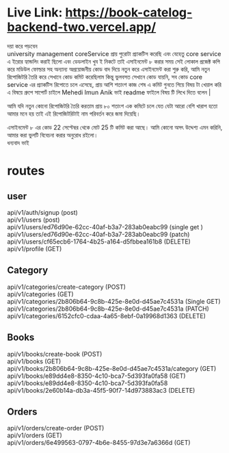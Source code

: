# Live Link: https://book-catelog-backend-two.vercel.app/ 

দয়া করে পড়বেন <br>
university management coreService প্রায় পুরোটা প্র‍্যাকটিস করেছি এবং যেহেতু core service এ ইরোর হ্যান্ডলিং করাই ছিলো এবং ডেডলাইন খুব ই নিকটে তাই এসাইনমেন্ট ৮ করার সময় সেই লোকাল প্রজেক্ট কপি করে মডিউল ফোল্ডার সহ অন্যান্য অপ্রয়োজনীয় কোড বাদ দিয়ে নতুন করে এসাইনমেন্ট করা শুরু করি,  আমি নতুন রিপোজিটরি তৈরি করে সেখানে কোড কমিট করেছিলাম কিন্তু ভুলবসত সেখানে কোড যায়নি,  সব কোড core service এর প্র‍্যাকটিস রিপোতে চলে এসেছে, প্রায় আশি শতাংশ কাজ শেষ এ কমিট গুনতে গিয়ে বিষয় টা খেয়াল করি এ বিষয়ে গ্রুপে সাপোর্ট চাইলে Mehedi Imun Anik ভাই readme ফাইলে বিষয় টি লিখে দিতে বলেন | <br>

আমি যদি নতুন কোনো রিপোজিটরি তৈরি করতাম প্রায় ৮০ শতাংশ এক কমিটে চলে যেত যেটা আরো বেশি খারাপ হতো আমার মনে হয় তাই এই রিপোজিটরিটাই নাম পরিবর্তন করে জমা দিয়েছি। <br>


এসাইনমেন্ট ৮ এর কোড 22 সেপ্টেম্বর থেকে মোট 25 টি কমিট করা আছে।
আমি কোনো অসৎ উদ্দেশ্য এমন করিনি,
আমার করা ভুলটি বিবেচনা করার অনুরোধ রইলো। <br>
ধন্যবাদ ভাই

 
# routes
 
## user  <br>
api/v1/auth/signup (post) <br>
api/v1/users   (post) <br>
api/v1/users/ed76d90e-62cc-40af-b3a7-283ab0eabc99  (single get ) <br>
api/v1/users/ed76d90e-62cc-40af-b3a7-283ab0eabc99  (patch) <br>
api/v1/users/cf65ecb6-1764-4b25-a164-d5fbbea161b8 (DELETE) <br>
api/v1/profile (GET) <br>

## Category <br>
api/v1/categories/create-category (POST) <br>
api/v1/categories (GET) <br>
api/v1/categories/2b806b64-9c8b-425e-8e0d-d45ae7c4531a (Single GET)  <br>
api/v1/categories/2b806b64-9c8b-425e-8e0d-d45ae7c4531a (PATCH) <br>
api/v1/categories/6152cfc0-cdaa-4a65-8ebf-0a19968d1363  (DELETE)  <br>

## Books <br>
api/v1/books/create-book (POST) <br>
api/v1/books (GET) <br>
api/v1/books/2b806b64-9c8b-425e-8e0d-d45ae7c4531a/category (GET) <br>
api/v1/books/e89dd4e8-8350-4c10-bca7-5d393fa0fa58 (GET) <br>
api/v1/books/e89dd4e8-8350-4c10-bca7-5d393fa0fa58 <br>
api/v1/books/2e60b14a-db3a-45f5-90f7-14d973883ac3 (DELETE) <br>

## Orders <br>
api/v1/orders/create-order (POST) <br>
api/v1/orders (GET) <br>
api/v1/orders/6e499563-0797-4b6e-8455-97d3e7a6366d (GET) <br>
